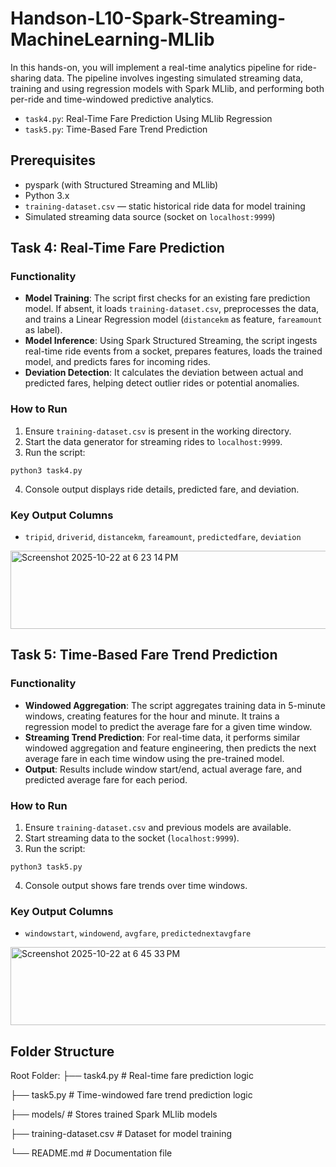 # Handson-L10-Spark-Streaming-MachineLearning-MLlib

In this hands-on, you will implement a real-time analytics pipeline for ride-sharing data. The pipeline involves ingesting simulated streaming data, training and using regression models with Spark MLlib, and performing both per-ride and time-windowed predictive analytics.

- `task4.py`: Real-Time Fare Prediction Using MLlib Regression
- `task5.py`: Time-Based Fare Trend Prediction

## Prerequisites

- pyspark (with Structured Streaming and MLlib)
- Python 3.x
- `training-dataset.csv` — static historical ride data for model training
- Simulated streaming data source (socket on `localhost:9999`)

## Task 4: Real-Time Fare Prediction

### Functionality

- **Model Training**: The script first checks for an existing fare prediction model. If absent, it loads `training-dataset.csv`, preprocesses the data, and trains a Linear Regression model (`distancekm` as feature, `fareamount` as label).
- **Model Inference**: Using Spark Structured Streaming, the script ingests real-time ride events from a socket, prepares features, loads the trained model, and predicts fares for incoming rides.
- **Deviation Detection**: It calculates the deviation between actual and predicted fares, helping detect outlier rides or potential anomalies.

### How to Run

1. Ensure `training-dataset.csv` is present in the working directory.
2. Start the data generator for streaming rides to `localhost:9999`.
3. Run the script:

```
python3 task4.py
```

4. Console output displays ride details, predicted fare, and deviation.

### Key Output Columns

- `tripid`, `driverid`, `distancekm`, `fareamount`, `predictedfare`, `deviation`

<img width="777" height="125" alt="Screenshot 2025-10-22 at 6 23 14 PM" src="https://github.com/user-attachments/assets/f2aa3f50-a917-4b49-a3d6-bbddfe18bcdd" />

## Task 5: Time-Based Fare Trend Prediction

### Functionality

- **Windowed Aggregation**: The script aggregates training data in 5-minute windows, creating features for the hour and minute. It trains a regression model to predict the average fare for a given time window.
- **Streaming Trend Prediction**: For real-time data, it performs similar windowed aggregation and feature engineering, then predicts the next average fare in each time window using the pre-trained model.
- **Output**: Results include window start/end, actual average fare, and predicted average fare for each period.

### How to Run

1. Ensure `training-dataset.csv` and previous models are available.
2. Start streaming data to the socket (`localhost:9999`).
3. Run the script:

```
python3 task5.py
```

4. Console output shows fare trends over time windows.

### Key Output Columns

- `windowstart`, `windowend`, `avgfare`, `predictednextavgfare`

<img width="613" height="125" alt="Screenshot 2025-10-22 at 6 45 33 PM" src="https://github.com/user-attachments/assets/1a5dfe8e-439d-4697-9695-f355d8a39b8f" />

## Folder Structure

Root Folder:
├── task4.py              # Real-time fare prediction logic

├── task5.py              # Time-windowed fare trend prediction logic

├── models/               # Stores trained Spark MLlib models

├── training-dataset.csv  # Dataset for model training

└── README.md             # Documentation file
